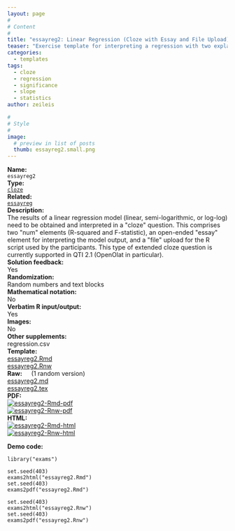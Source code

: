 ```yaml
---
layout: page
#
# Content
#
title: "essayreg2: Linear Regression (Cloze with Essay and File Upload)"
teaser: "Exercise template for interpreting a regression with two explanatory variables based on randomly-generated data (with either a linear, semi-logarithmic, or log-log relationship) in form of a cloze including essay and file upload."
categories:
  - templates
tags:
  - cloze
  - regression
  - significance
  - slope
  - statistics
author: zeileis

#
# Style
#
image:
  # preview in list of posts
  thumb: essayreg2.small.png
---
```


<div class='row t1 b1'>
  <div class='medium-4 columns'><b>Name:</b></div>
  <div class='medium-8 columns'><code class="highlighter-rouge">essayreg2</code></div>
</div>
<div class='row t1 b1'>
  <div class='medium-4 columns'><b>Type:</b></div>
  <div class='medium-8 columns'><a href="{{ site.url }}/tag/cloze/"><code class="highlighter-rouge">cloze</code></a></div>
</div>
<div class='row t1 b1'>   <div class='medium-4 columns'><b>Related:</b></div>   <div class='medium-8 columns'><a href="{{ site.url }}/templates/essayreg/"><code class="highlighter-rouge">essayreg</code></a></div> </div>

<div class='row t20 b1'>
  <div class='medium-4 columns'><b>Description:</b></div>
  <div class='medium-8 columns'>The results of a linear regression model (linear, semi-logarithmic, or log-log) need to be obtained and interpreted in a "cloze" question. This comprises two "num" elements (R-squared and F-statistic), an open-ended "essay" element for interpreting the model output, and a "file" upload for the R script used by the participants. This type of extended cloze question is currently supported in QTI 2.1 (OpenOlat in particular).</div>
</div>
<div class='row t1 b1'>
  <div class='medium-4 columns'><b>Solution feedback:</b></div>
  <div class='medium-8 columns'>Yes</div>
</div>
<div class='row t1 b1'>
  <div class='medium-4 columns'><b>Randomization:</b></div>
  <div class='medium-8 columns'>Random numbers and text blocks</div>
</div>
<div class='row t1 b1'>
  <div class='medium-4 columns'><b>Mathematical notation:</b></div>
  <div class='medium-8 columns'>No</div>
</div>
<div class='row t1 b1'>
  <div class='medium-4 columns'><b>Verbatim R input/output:</b></div>
  <div class='medium-8 columns'>Yes</div>
</div>
<div class='row t1 b1'>
  <div class='medium-4 columns'><b>Images:</b></div>
  <div class='medium-8 columns'>No</div>
</div>
<div class='row t1 b1'>
  <div class='medium-4 columns'><b>Other supplements:</b></div>
  <div class='medium-8 columns'>regression.csv</div>
</div>

<div class='row t20 b1'>
  <div class='medium-4 columns'><b>Template:</b></div>
  <div class='medium-4 columns'><a href="{{ site.url }}/assets/posts/2022-11-18-essayreg2//essayreg2.Rmd">essayreg2.Rmd</a></div>
  <div class='medium-4 columns'><a href="{{ site.url }}/assets/posts/2022-11-18-essayreg2//essayreg2.Rnw">essayreg2.Rnw</a></div>
</div>
<div class='row t1 b1'>
  <div class='medium-4 columns'><b>Raw:</b> (1 random version)</div>
  <div class='medium-4 columns'><a href="{{ site.url }}/assets/posts/2022-11-18-essayreg2//essayreg2.md" >essayreg2.md</a></div>
  <div class='medium-4 columns'><a href="{{ site.url }}/assets/posts/2022-11-18-essayreg2//essayreg2.tex">essayreg2.tex</a></div>
</div>
<div class='row t1 b1'>
  <div class='medium-4 columns'><b>PDF:</b></div>
  <div class='medium-4 columns'><a href="{{ site.url }}/assets/posts/2022-11-18-essayreg2//essayreg2-Rmd.pdf"><img src="{{ site.url }}/assets/posts/2022-11-18-essayreg2//essayreg2-Rmd-pdf.png" alt="essayreg2-Rmd-pdf"/></a></div>
  <div class='medium-4 columns'><a href="{{ site.url }}/assets/posts/2022-11-18-essayreg2//essayreg2-Rnw.pdf"><img src="{{ site.url }}/assets/posts/2022-11-18-essayreg2//essayreg2-Rnw-pdf.png" alt="essayreg2-Rnw-pdf"/></a></div>
</div>
<div class='row t1 b20'>
  <div class='medium-4 columns'><b>HTML:</b></div>
  <div class='medium-4 columns'><a href="{{ site.url }}/assets/posts/2022-11-18-essayreg2//essayreg2-Rmd.html"><img src="{{ site.url }}/assets/posts/2022-11-18-essayreg2//essayreg2-Rmd-html.png" alt="essayreg2-Rmd-html"/></a></div>
  <div class='medium-4 columns'><a href="{{ site.url }}/assets/posts/2022-11-18-essayreg2//essayreg2-Rnw.html"><img src="{{ site.url }}/assets/posts/2022-11-18-essayreg2//essayreg2-Rnw-html.png" alt="essayreg2-Rnw-html"/></a></div>
</div>



**Demo code:**

<pre><code class="prettyprint ">library(&quot;exams&quot;)

set.seed(403)
exams2html(&quot;essayreg2.Rmd&quot;)
set.seed(403)
exams2pdf(&quot;essayreg2.Rmd&quot;)

set.seed(403)
exams2html(&quot;essayreg2.Rnw&quot;)
set.seed(403)
exams2pdf(&quot;essayreg2.Rnw&quot;)</code></pre>
